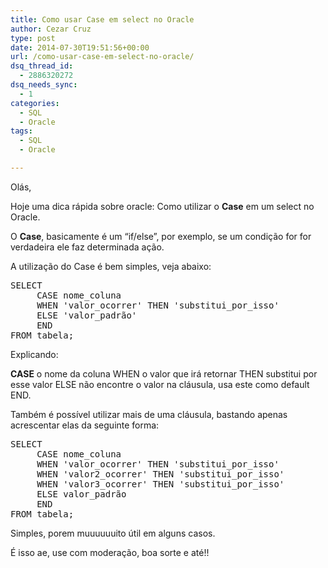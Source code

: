 ```yaml
---
title: Como usar Case em select no Oracle
author: Cezar Cruz
type: post
date: 2014-07-30T19:51:56+00:00
url: /como-usar-case-em-select-no-oracle/
dsq_thread_id:
  - 2886320272
dsq_needs_sync:
  - 1
categories:
  - SQL
  - Oracle
tags:
  - SQL
  - Oracle

---
```

Olás,

Hoje uma dica rápida sobre oracle: Como utilizar o **Case** em um select no Oracle.

<!--more-->

O **Case**, basicamente é um &#8220;if/else&#8221;, por exemplo, se um condição for for verdadeira ele faz determinada ação.

A utilização do Case é bem simples, veja abaixo:

<pre class="lang:plsql decode:true">SELECT 
     CASE nome_coluna 
     WHEN 'valor_ocorrer' THEN 'substitui_por_isso'
     ELSE 'valor_padrão'
     END
FROM tabela;
</pre>

Explicando:

**CASE** o nome da coluna WHEN o valor que irá retornar THEN substitui por esse valor ELSE não encontre o valor na cláusula, usa este como default END.

Também é possível utilizar mais de uma cláusula, bastando apenas acrescentar elas da seguinte forma:

<pre class="lang:plsql decode:true">SELECT 
     CASE nome_coluna 
     WHEN 'valor_ocorrer' THEN 'substitui_por_isso'
     WHEN 'valor2_ocorrer' THEN 'substitui_por_isso'
     WHEN 'valor3_ocorrer' THEN 'substitui_por_isso'
     ELSE valor_padrão
     END
FROM tabela;</pre>

Simples, porem muuuuuuito útil em alguns casos.

É isso ae, use com moderação, boa sorte e até!!